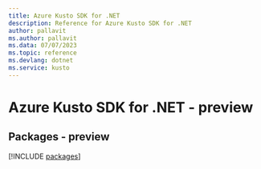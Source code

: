 ```yaml
---
title: Azure Kusto SDK for .NET
description: Reference for Azure Kusto SDK for .NET
author: pallavit
ms.author: pallavit
ms.data: 07/07/2023
ms.topic: reference
ms.devlang: dotnet
ms.service: kusto
---
```

# Azure Kusto SDK for .NET - preview
## Packages - preview
[!INCLUDE [packages](kusto-index.md)]